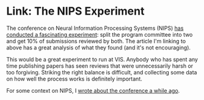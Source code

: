 # Link: The NIPS Experiment

The conference on Neural Information Processing Systems (NIPS) <a href="http://blog.mrtz.org/2014/12/15/the-nips-experiment.html">has conducted a fascinating experiment</a>: split the program committee into two and get 10% of submissions reviewed by both. The article I'm linking to above has a great analysis of what they found (and it's not encouraging).

This would be a great experiment to run at VIS. Anybody who has spent any time publishing papers has seen reviews that were unnecessarily harsh or too forgiving. Striking the right balance is difficult, and collecting some data on how well the process works is definitely important.

For some context on NIPS, I <a href="https://eagereyes.org/blog/2010/nips">wrote about the conference a while ago</a>.
